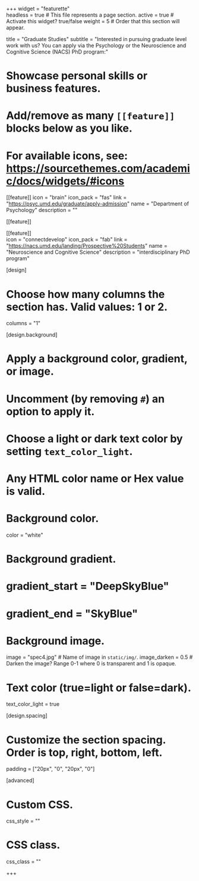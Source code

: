 +++
widget = "featurette"  
headless = true  # This file represents a page section.
active = true  # Activate this widget? true/false
weight = 5  # Order that this section will appear.

title = "Graduate Studies"
subtitle = "Interested in pursuing graduate level work with us? You can apply via the Psychology or the Neuroscience and Cognitive Science (NACS) PhD program:"

# Showcase personal skills or business features.
# 
# Add/remove as many `[[feature]]` blocks below as you like.
# 
# For available icons, see: https://sourcethemes.com/academic/docs/widgets/#icons

[[feature]]
  icon = "brain"
  icon_pack = "fas"
  link = "https://psyc.umd.edu/graduate/apply-admission"
  name = "Department of Psychology"
  description = ""

[[feature]]

[[feature]]  
  icon = "connectdevelop"
  icon_pack = "fab"
  link = "https://nacs.umd.edu/landing/Prospective%20Students"
  name = "Neuroscience and Cognitive Science"
  description = "interdisciplinary PhD program"



[design]
  # Choose how many columns the section has. Valid values: 1 or 2.
  columns = "1"

[design.background]
  # Apply a background color, gradient, or image.
  #   Uncomment (by removing `#`) an option to apply it.
  #   Choose a light or dark text color by setting `text_color_light`.
  #   Any HTML color name or Hex value is valid.

  # Background color.
  color = "white"
  
  # Background gradient.
  # gradient_start = "DeepSkyBlue"
  # gradient_end = "SkyBlue"
  
  # Background image.
  image = "spec4.jpg"  # Name of image in `static/img/`.
  image_darken = 0.5  # Darken the image? Range 0-1 where 0 is transparent and 1 is opaque.

  # Text color (true=light or false=dark).
  text_color_light = true

[design.spacing]
  # Customize the section spacing. Order is top, right, bottom, left.
  padding = ["20px", "0", "20px", "0"]

[advanced]
 # Custom CSS. 
 css_style = ""
 
 # CSS class.
 css_class = "" 

+++
